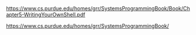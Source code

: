 https://www.cs.purdue.edu/homes/grr/SystemsProgrammingBook/Book/Chapter5-WritingYourOwnShell.pdf

https://www.cs.purdue.edu/homes/grr/SystemsProgrammingBook/
